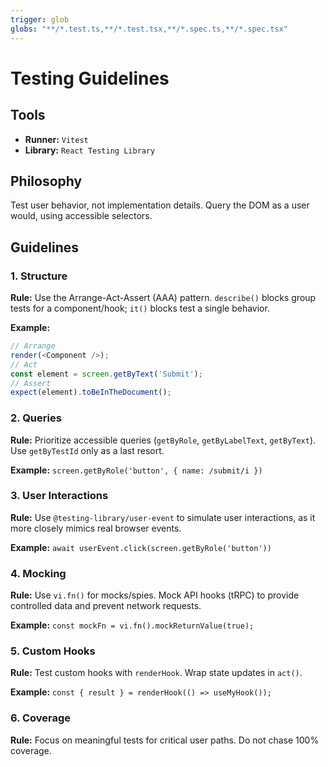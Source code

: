 ```yaml
---
trigger: glob
globs: "**/*.test.ts,**/*.test.tsx,**/*.spec.ts,**/*.spec.tsx"
---
```


# Testing Guidelines

## Tools

- **Runner:** `Vitest`
- **Library:** `React Testing Library`

## Philosophy

Test user behavior, not implementation details. Query the DOM as a user would, using accessible selectors.

## Guidelines

### 1. Structure

**Rule:** Use the Arrange-Act-Assert (AAA) pattern. `describe()` blocks group tests for a component/hook; `it()` blocks test a single behavior.

**Example:**

```typescript
// Arrange
render(<Component />);
// Act
const element = screen.getByText('Submit');
// Assert
expect(element).toBeInTheDocument();
```

### 2. Queries

**Rule:** Prioritize accessible queries (`getByRole`, `getByLabelText`, `getByText`). Use `getByTestId` only as a last resort.

**Example:** `screen.getByRole('button', { name: /submit/i })`

### 3. User Interactions

**Rule:** Use `@testing-library/user-event` to simulate user interactions, as it more closely mimics real browser events.

**Example:** `await userEvent.click(screen.getByRole('button'))`

### 4. Mocking

**Rule:** Use `vi.fn()` for mocks/spies. Mock API hooks (tRPC) to provide controlled data and prevent network requests.

**Example:** `const mockFn = vi.fn().mockReturnValue(true);`

### 5. Custom Hooks

**Rule:** Test custom hooks with `renderHook`. Wrap state updates in `act()`.

**Example:** `const { result } = renderHook(() => useMyHook());`

### 6. Coverage

**Rule:** Focus on meaningful tests for critical user paths. Do not chase 100% coverage.
